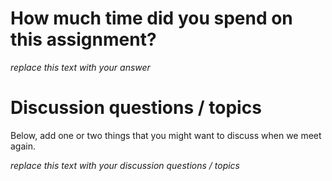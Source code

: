 #  How much time did you spend on this assignment?

_replace this text with your answer_

# Discussion questions / topics
Below, add one or two things that you might want to discuss when we meet again.

_replace this text with your discussion questions / topics_